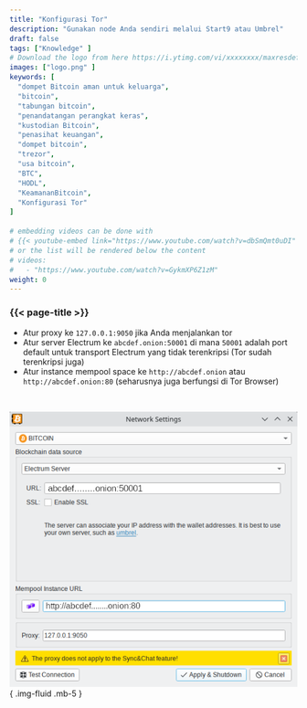 ```yaml
---
title: "Konfigurasi Tor"
description: "Gunakan node Anda sendiri melalui Start9 atau Umbrel"
draft: false
tags: ["Knowledge" ]
# Download the logo from here https://i.ytimg.com/vi/xxxxxxxx/maxresdefault.jpg
images: ["logo.png" ]
keywords: [
  "dompet Bitcoin aman untuk keluarga",
  "bitcoin",
  "tabungan bitcoin",
  "penandatangan perangkat keras",
  "kustodian Bitcoin",
  "penasihat keuangan",
  "dompet bitcoin",
  "trezor",
  "usa bitcoin",
  "BTC",
  "HODL",
  "KeamananBitcoin",
  "Konfigurasi Tor"
]

# embedding videos can be done with 
# {{< youtube-embed link="https://www.youtube.com/watch?v=dbSmQmt0uDI" >}}
# or the list will be rendered below the content
# videos:
#   - "https://www.youtube.com/watch?v=GykmXP6Z1zM"
weight: 0
---
```


### {{< page-title >}}  
 

- Atur proxy ke `127.0.0.1:9050` jika Anda menjalankan tor  
- Atur server Electrum ke `abcdef.onion:50001` di mana `50001` adalah port default untuk transport Electrum yang tidak terenkripsi (Tor sudah terenkripsi juga)
- Atur instance mempool space ke `http://abcdef.onion` atau `http://abcdef.onion:80` (seharusnya juga berfungsi di Tor Browser)

 </br>

 
 ![tor config](config.png)
 { .img-fluid .mb-5 }